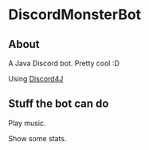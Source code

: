 # DiscordMonsterBot
## About 
A Java Discord bot. Pretty cool :D

Using [Discord4J](https://github.com/austinv11/Discord4J)

## Stuff the bot can do
Play music.

Show some stats.
